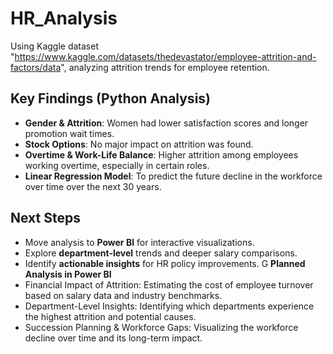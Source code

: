 # HR_Analysis
Using Kaggle dataset "https://www.kaggle.com/datasets/thedevastator/employee-attrition-and-factors/data", analyzing attrition trends for employee retention. 

## Key Findings (Python Analysis)  
- **Gender & Attrition**: Women had lower satisfaction scores and longer promotion wait times.  
- **Stock Options**: No major impact on attrition was found.  
- **Overtime & Work-Life Balance**: Higher attrition among employees working overtime, especially in certain roles.
- **Linear Regression Model**: To predict the future decline in the workforce over time over the next 30 years.  

## Next Steps  
- Move analysis to **Power BI** for interactive visualizations.  
- Explore **department-level** trends and deeper salary comparisons.  
- Identify **actionable insights** for HR policy improvements.
  G
**Planned Analysis in Power BI**
- Financial Impact of Attrition: Estimating the cost of employee turnover based on salary data and industry benchmarks.
- Department-Level Insights: Identifying which departments experience the highest attrition and potential causes.
- Succession Planning & Workforce Gaps: Visualizing the workforce decline over time and its long-term impact.
